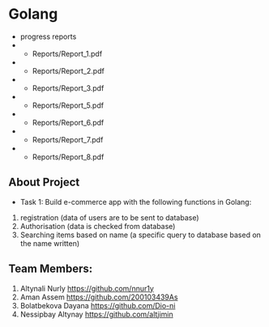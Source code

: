 # Golang

- progress reports
- - Reports/Report_1.pdf
- - Reports/Report_2.pdf
- - Reports/Report_3.pdf
- - Reports/Report_5.pdf
- - Reports/Report_6.pdf
- - Reports/Report_7.pdf
- - Reports/Report_8.pdf

## About Project
- Task 1:
 Build e-commerce app with the following functions in Golang:
1) registration (data of users are to be sent to database)
2) Authorisation (data is checked from database)
3) Searching items based on name (a specific query to database based on the name written)



## Team Members:
1. Altynali Nurly https://github.com/nnur1y
2. Aman Assem https://github.com/200103439As
3. Bolatbekova Dayana https://github.com/Dio-ni
4. Nessipbay Altynay https://github.com/altjimin
